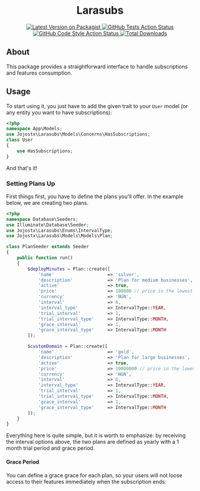 <h1 align="center">Larasubs</h1>

<p align="center">
<a href="https://packagist.org/packages/lucasdotvin/laravel-soulbscription">
<img alt="Latest Version on Packagist" src="https://img.shields.io/packagist/v/lucasdotvin/laravel-soulbscription.svg?style=flat-square">
</a>
<a href="https://github.com/jojostx/larasubs/actions?query=workflow%3Arun-tests+branch%3Amain">
<img alt="GitHub Tests Action Status" src="https://img.shields.io/github/workflow/status/jojostx/larasubs/run-tests">
</a>
<a href="https://github.com/jojostx/larasubs/actions?query=workflow%3Afix-code-style+branch%3Amain">
<img alt="GitHub Code Style Action Status" src="https://github.com/jojostx/larasubs/actions/workflows/fix-code-style.yml/badge.svg">
</a>
<a href="https://packagist.org/packages/lucasdotvin/laravel-soulbscription">
<img alt="Total Downloads" src="https://img.shields.io/packagist/dt/lucasdotvin/laravel-soulbscription.svg?style=flat-square">
</a>
</p>

## About

This package provides a straightforward interface to handle subscriptions and features consumption.

## Usage

To start using it, you just have to add the given trait to your `User` model (or any entity you want to have subscriptions):

```php
<?php
namespace App\Models;
use Jojostx\Larasubs\Models\Concerns\HasSubscriptions;
class User
{
    use HasSubscriptions;
}
```

And that's it!

### Setting Plans Up

First things first, you have to define the plans you'll offer. In the example below, we are creating two plans.

```php
<?php
namespace Database\Seeders;
use Illuminate\Database\Seeder;
use Jojostx\Larasubs\Enums\IntervalType;
use Jojostx\Larasubs\Models\Models\Plan;

class PlanSeeder extends Seeder
{
    public function run()
    {
        $deployMinutes = Plan::create([
            'name'                    => 'silver',
            'description'             => 'Plan for medium businesses',
            'active'                  => true,
            'price'                   => 100000 // price in the lowest currency value (kobo)
            'currency'                => 'NGN',
            'interval'                => 6,
            'interval_type'           => IntervalType::YEAR,
            'trial_interval'          => 1,
            'trial_interval_type'     => IntervalType::MONTH,
            'grace_interval'          => 1,
            'grace_interval_type'     => IntervalType::MONTH
        ]);

        $customDomain = Plan::create([
            'name'                    => 'gold',
            'description'             => 'Plan for large businesses',
            'active'                  => true,
            'price'                   => 10000000 // price in the lowest currency value (kobo)
            'currency'                => 'NGN',
            'interval'                => 6,
            'interval_type'           => IntervalType::YEAR,
            'trial_interval'          => 1,
            'trial_interval_type'     => IntervalType::MONTH,
            'grace_interval'          => 1,
            'grace_interval_type'     => IntervalType::MONTH
        ]);
    }
}
```

Everything here is quite simple, but it is worth to emphasize: by receiving the interval options above, the two plans are defined as yearly with a 1 month trial period and grace period.

#### Grace Period

You can define a grace grace for each plan, so your users will not loose access to their features immediately when the subscription ends:
